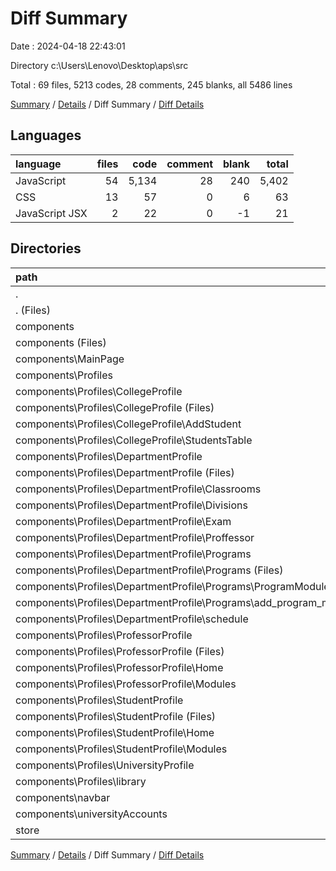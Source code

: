 # Diff Summary

Date : 2024-04-18 22:43:01

Directory c:\\Users\\Lenovo\\Desktop\\aps\\src

Total : 69 files,  5213 codes, 28 comments, 245 blanks, all 5486 lines

[Summary](results.md) / [Details](details.md) / Diff Summary / [Diff Details](diff-details.md)

## Languages
| language | files | code | comment | blank | total |
| :--- | ---: | ---: | ---: | ---: | ---: |
| JavaScript | 54 | 5,134 | 28 | 240 | 5,402 |
| CSS | 13 | 57 | 0 | 6 | 63 |
| JavaScript JSX | 2 | 22 | 0 | -1 | 21 |

## Directories
| path | files | code | comment | blank | total |
| :--- | ---: | ---: | ---: | ---: | ---: |
| . | 69 | 5,213 | 28 | 245 | 5,486 |
| . (Files) | 1 | 49 | 0 | 2 | 51 |
| components | 64 | 4,915 | 28 | 229 | 5,172 |
| components (Files) | 1 | 31 | 0 | 3 | 34 |
| components\\MainPage | 1 | -4 | 0 | 1 | -3 |
| components\\Profiles | 59 | 4,859 | 28 | 225 | 5,112 |
| components\\Profiles\\CollegeProfile | 6 | 98 | 2 | 1 | 101 |
| components\\Profiles\\CollegeProfile (Files) | 2 | 82 | 2 | 2 | 86 |
| components\\Profiles\\CollegeProfile\\AddStudent | 2 | -11 | 0 | 0 | -11 |
| components\\Profiles\\CollegeProfile\\StudentsTable | 2 | 27 | 0 | -1 | 26 |
| components\\Profiles\\DepartmentProfile | 32 | 1,990 | 14 | 103 | 2,107 |
| components\\Profiles\\DepartmentProfile (Files) | 5 | 455 | 3 | 18 | 476 |
| components\\Profiles\\DepartmentProfile\\Classrooms | 3 | -10 | 0 | 2 | -8 |
| components\\Profiles\\DepartmentProfile\\Divisions | 3 | 468 | 1 | 27 | 496 |
| components\\Profiles\\DepartmentProfile\\Exam | 3 | 138 | 0 | 15 | 153 |
| components\\Profiles\\DepartmentProfile\\Proffessor | 4 | 395 | 8 | 23 | 426 |
| components\\Profiles\\DepartmentProfile\\Programs | 11 | 500 | 2 | 14 | 516 |
| components\\Profiles\\DepartmentProfile\\Programs (Files) | 5 | 78 | 0 | 2 | 80 |
| components\\Profiles\\DepartmentProfile\\Programs\\ProgramModules | 1 | 184 | 1 | 7 | 192 |
| components\\Profiles\\DepartmentProfile\\Programs\\add_program_module | 5 | 238 | 1 | 5 | 244 |
| components\\Profiles\\DepartmentProfile\\schedule | 3 | 44 | 0 | 4 | 48 |
| components\\Profiles\\ProfessorProfile | 8 | 1,459 | 4 | 82 | 1,545 |
| components\\Profiles\\ProfessorProfile (Files) | 4 | 982 | 1 | 63 | 1,046 |
| components\\Profiles\\ProfessorProfile\\Home | 1 | 78 | 1 | 2 | 81 |
| components\\Profiles\\ProfessorProfile\\Modules | 3 | 399 | 2 | 17 | 418 |
| components\\Profiles\\StudentProfile | 9 | 1,151 | 3 | 37 | 1,191 |
| components\\Profiles\\StudentProfile (Files) | 6 | 1,043 | 3 | 32 | 1,078 |
| components\\Profiles\\StudentProfile\\Home | 1 | -1 | 0 | 0 | -1 |
| components\\Profiles\\StudentProfile\\Modules | 2 | 109 | 0 | 5 | 114 |
| components\\Profiles\\UniversityProfile | 3 | 16 | 4 | 0 | 20 |
| components\\Profiles\\library | 1 | 145 | 1 | 2 | 148 |
| components\\navbar | 2 | 30 | 0 | 0 | 30 |
| components\\universityAccounts | 1 | -1 | 0 | 0 | -1 |
| store | 4 | 249 | 0 | 14 | 263 |

[Summary](results.md) / [Details](details.md) / Diff Summary / [Diff Details](diff-details.md)